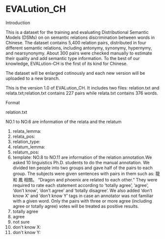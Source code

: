 # EVALution_CH
Introduction

  This is a dataset for the training and evaluating Distributional Semantic Models (DSMs) on on semantic relations discrimination between words in Chinese. The dataset contains 5,400 relation pairs, distributed in four different semantic relations, including antonymy, synonymy, hypernymy, and nearsynonymy. About 300 pairs were checked manually to estimate their quality and add semantic type information. To the best of our knowledge, EVALution-CH is the first of its kind for Chinese.

  The dataset will be enlarged cotinously and each new version will be uploaded to a new branch.

  This is the version 1.0 of EVALution_CH. It includes two files: relation.txt and relata.txt;relation.txt contains 227 pairs while relata.txt contains 376 words.

Format

relation.txt

  NO.1 to NO.6 are information of the relata and the relatum
1) relata_lemma:
2) relata_pos:
3) relation_type:
4) relatum_lemma:
5) relatum_pos:
6) template:
  NO.8 to NO.11 are information of the relation annotation.We asked 10 linguistics Ph.D. students to do the manual annotation.
We divided ten people into two groups and gave half of the pairs to each group. The subjects were given sentences with pairs in them such as:
  龍 和 鳳 相關。
  “Dragon and phoenix are related to each other.”
  They were required to rate each statement according to ‘totally agree’, ‘agree’, ‘don’t know’, ‘don’t agree’ and ‘totally disagree’. We also added ‘don’t know X’ and ‘don’t know Y’ tags in case an annotator was not familiar with a given word. Only the pairs with three or more agree (including agree or totally agree) votes will be treated as positive results.
7) totally agree
8) agree
9) not sure
10) don't know X:
11) don't know Y:







